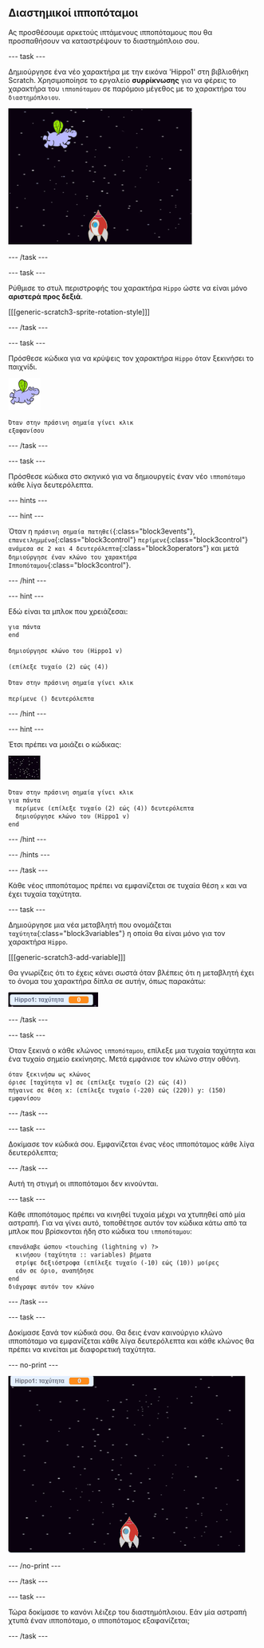 ## Διαστημικοί ιπποπόταμοι

Ας προσθέσουμε αρκετούς ιπτάμενους ιπποπόταμους που θα προσπαθήσουν να καταστρέψουν το διαστημόπλοιο σου.

--- task ---

Δημιούργησε ένα νέο χαρακτήρα με την εικόνα 'Hippo1' στη βιβλιοθήκη Scratch. Χρησιμοποίησε το εργαλείο **συρρίκνωσης** για να φέρεις το χαρακτήρα του `ιπποπόταμου` σε παρόμοιο μέγεθος με το χαρακτήρα του `διαστημόπλοιου`.

![screenshot](images/invaders-hippo.png)

--- /task ---

--- task ---

Ρύθμισε το στυλ περιστροφής του χαρακτήρα `Hippo` ώστε να είναι μόνο **αριστερά προς δεξιά**.

[[[generic-scratch3-sprite-rotation-style]]]

--- /task ---

--- task ---

Πρόσθεσε κώδικα για να κρύψεις τον χαρακτήρα `Hippo` όταν ξεκινήσει το παιχνίδι.

![χαρακτήρας ιπποπόταμου](images/hippo-sprite.png)

```blocks3
Όταν στην πράσινη σημαία γίνει κλικ
εξαφανίσου
```

--- /task ---

--- task ---

Πρόσθεσε κώδικα στο σκηνικό για να δημιουργείς έναν νέο `ιπποπόταμο` κάθε λίγα δευτερόλεπτα.

--- hints ---


--- hint ---

Όταν η `πράσινη σημαία πατηθεί`{:class="block3events"}, `επανειλημμένα`{:class="block3control"} `περίμενε`{:class="block3control"} `ανάμεσα σε 2 και 4 δευτερόλεπτα`{:class="block3operators"} και μετά `δημιούργησε έναν κλώνο του χαρακτήρα Ιπποπόταμου`{:class="block3control"}.

--- /hint ---

--- hint ---

Εδώ είναι τα μπλοκ που χρειάζεσαι:

```blocks3
για πάντα
end

δημιούργησε κλώνο του (Hippo1 v)

(επίλεξε τυχαίο (2) εώς (4))

Όταν στην πράσινη σημαία γίνει κλικ

περίμενε () δευτερόλεπτα
```

--- /hint ---

--- hint ---

Έτσι πρέπει να μοιάζει ο κώδικας:

![stage sprite](images/stage-sprite.png)

```blocks3
Όταν στην πράσινη σημαία γίνει κλικ
για πάντα 
  περίμενε (επίλεξε τυχαίο (2) εώς (4)) δευτερόλεπτα
  δημιούργησε κλώνο του (Hippo1 v)
end
```

--- /hint ---

--- /hints ---

--- /task ---

Κάθε νέος ιπποπόταμος πρέπει να εμφανίζεται σε τυχαία θέση `x` και να έχει τυχαία ταχύτητα.

--- task ---

Δημιούργησε μια νέα μεταβλητή που ονομάζεται `ταχύτητα`{:class="block3variables"} η οποία θα είναι μόνο για τον χαρακτήρα `Hippo`.

[[[generic-scratch3-add-variable]]]

Θα γνωρίζεις ότι το έχεις κάνει σωστά όταν βλέπεις ότι η μεταβλητή έχει το όνομα του χαρακτήρα δίπλα σε αυτήν, όπως παρακάτω:

![screenshot](images/invaders-var-test.png)

--- /task ---

--- task ---

Όταν ξεκινά ο κάθε κλώνος `ιπποπόταμου`, επίλεξε μια τυχαία ταχύτητα και ένα τυχαίο σημείο εκκίνησης. Μετά εμφάνισε τον κλώνο στην οθόνη.

```blocks3
όταν ξεκινήσω ως κλώνος
όρισε [ταχύτητα v] σε (επίλεξε τυχαίο (2) εώς (4))
πήγαινε σε θέση x: (επίλεξε τυχαίο (-220) εώς (220)) y: (150)
εμφανίσου
```

--- /task ---

--- task ---

Δοκίμασε τον κώδικά σου. Εμφανίζεται ένας νέος ιπποπόταμος κάθε λίγα δευτερόλεπτα;

--- /task ---

Αυτή τη στιγμή οι ιπποπόταμοι δεν κινούνται.

--- task ---

Κάθε ιπποπόταμος πρέπει να κινηθεί τυχαία μέχρι να χτυπηθεί από μία αστραπή. Για να γίνει αυτό, τοποθέτησε αυτόν τον κώδικα κάτω από τα μπλοκ που βρίσκονται ήδη στο κώδικα του `ιπποπόταμου`:

```blocks3
επανάλαβε ώσπου <touching (lightning v) ?> 
  κινήσου (ταχύτητα :: variables) βήματα
  στρίψε δεξιόστροφα (επίλεξε τυχαίο (-10) εώς (10)) μοίρες
  εάν σε όριο, αναπήδησε
end
διάγραψε αυτόν τον κλώνο
```

--- /task ---

--- task ---

Δοκίμασε ξανά τον κώδικά σου. Θα δεις έναν καινούργιο κλώνο ιπποπόταμο να εμφανίζεται κάθε λίγα δευτερόλεπτα και κάθε κλώνος θα πρέπει να κινείται με διαφορετική ταχύτητα.

--- no-print ---

![screenshot](images/hippo-clones.gif)

--- /no-print ---

--- /task ---

--- task ---

Τώρα δοκίμασε το κανόνι λέιζερ του διαστημόπλοιου. Εάν μία αστραπή χτυπά έναν ιπποπόταμο, ο ιπποπόταμος εξαφανίζεται;

--- /task ---